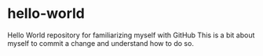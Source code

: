 # hello-world
Hello World repository for familiarizing myself with GitHub
This is a bit about myself to commit a change and understand how to do so.
